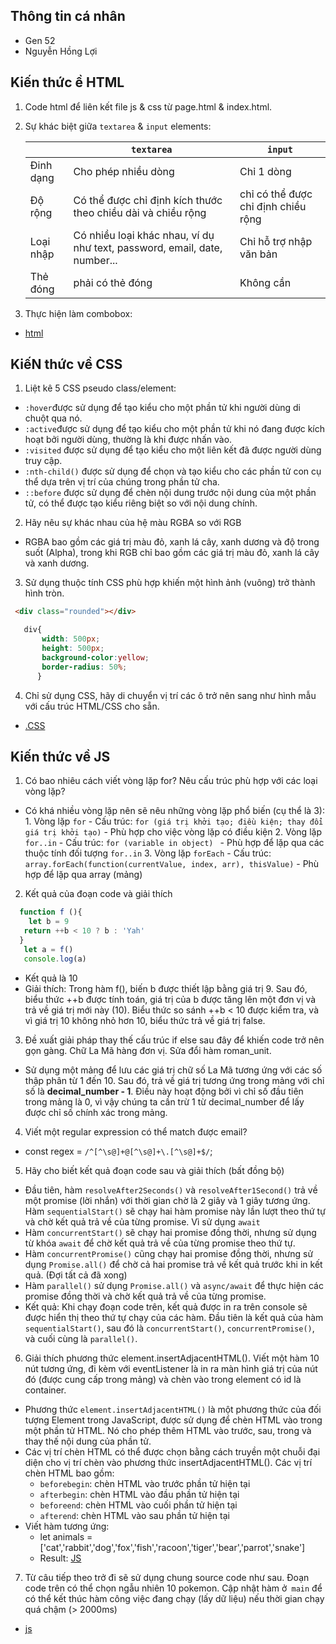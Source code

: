 ## Thông tin cá nhân
- Gen 52
- Nguyễn Hồng Lợi
## Kiến thức ề HTML
1.  Code html để liên kết file js & css từ page.html & index.html.
2. Sự khác biệt giữa `textarea` & `input` elements:

   |  | `textarea` | `input` |
   |-------|-------|-------|
   | Đinh dạng | Cho phép nhiều dòng | Chỉ 1 dòng |
   | Độ rộng | Có thể được chỉ định kích thước theo chiều dài và chiều rộng |chỉ có thể được chỉ định chiều rộng |
   | Loại nhập | Có nhiều loại khác nhau, ví dụ như text, password, email, date, number...| Chỉ hỗ trợ nhập văn bản|
   |Thẻ đóng| phải có thẻ đóng | Không cần|
3. Thực hiện làm combobox:
- [html](https://github.com/Nguyen-Loi/Technical_Front_end/blob/main/html_bai_3.html)
## KiếN thức về CSS
1. Liệt kê 5 CSS pseudo class/element:
- `:hover`được sử dụng để tạo kiểu cho một phần tử khi người dùng di chuột qua nó.
- `:active`được sử dụng để tạo kiểu cho một phần tử khi nó đang được kích hoạt bởi người dùng, thường là khi được nhấn vào.
- `:visited` được sử dụng để tạo kiểu cho một liên kết đã được người dùng truy cập.
- `:nth-child()` được sử dụng để chọn và tạo kiểu cho các phần tử con cụ thể dựa trên vị trí của chúng trong phần tử cha.
- `::before` được sử dụng để chèn nội dung trước nội dung của một phần tử, có thể được tạo kiểu riêng biệt so với nội dung chính.
2. Hãy nêu sự khác nhau của hệ màu RGBA so với RGB 
- RGBA bao gồm các giá trị màu đỏ, xanh lá cây, xanh dương và độ trong suốt (Alpha), trong khi RGB chỉ bao gồm các giá trị màu đỏ, xanh lá cây và xanh dương.
3. Sử dụng thuộc tính CSS phù hợp khiến một hình ảnh (vuông) trở thành hình tròn.
```html
 <div class="rounded"></div>
```

```css
   div{
       width: 500px;
       height: 500px;
       background-color:yellow;
       border-radius: 50%;
      }
```
4. Chỉ sử dụng CSS, hãy di chuyển vị trí các ô trở nên sang như hình mẫu với cấu trúc HTML/CSS cho sẵn.
- [.CSS](https://github.com/Nguyen-Loi/Technical_Front_end/blob/main/css_bai_4.html)
## Kiến thức về JS
1. Có bao nhiêu cách viết vòng lặp for? Nêu cấu trúc phù hợp với các loại vòng lặp?
- Có khá nhiều vòng lặp nên sẽ nêu những vòng lặp phổ biến (cụ thể là 3):
        1. Vòng lặp `for`
        -  Cấu trúc: `for (giá trị khởi tạo; điều kiện; thay đổi giá trị khởi tạo)` 
        -  Phù hợp cho việc vòng lặp có điều kiện
        2. Vòng lặp `for..in`
        - Cấu trúc: `for (variable in object) `
        - Phù hợp để lặp qua các thuộc tính đối tượng `for..in`
        3. Vòng lặp `forEach`
        - Cấu trúc:` array.forEach(function(currentValue, index, arr), thisValue)`
        - Phù hợp để lặp qua array (mảng)
2. Kết quả của đoạn code và giải thích
 ```js
   function f (){
     let b = 9
    return ++b < 10 ? b : 'Yah'
   }
    let a = f()
    console.log(a)
 ```
 - Kết quả là 10
 - Giải thích: Trong hàm f(), biến b được thiết lập bằng giá trị 9. Sau đó, biểu thức ++b được tính toán, giá trị của b được tăng lên một đơn vị và trả về giá trị mới này (10). Biểu thức so sánh ++b < 10 được kiểm tra, và vì giá trị 10 không nhỏ hơn 10, biểu thức trả về giá trị false.
3. Đề xuất giải pháp thay thế cấu trúc if else sau đây để khiến code trở nên gọn gàng. Chữ La Mã hàng đơn vị. Sửa đổi hàm roman_unit.
- Sử dụng một mảng để lưu các giá trị chữ số La Mã tương ứng với các số thập phân từ 1 đến 10. Sau đó, trả về giá trị tương ứng trong mảng với chỉ số là **decimal_number - 1**. Điều này hoạt động bởi vì chỉ số đầu tiên trong mảng là 0, vì vậy chúng ta cần trừ 1 từ decimal_number để lấy được chỉ số chính xác trong mảng.
4. Viết một regular expression có thể match được email?
-  const regex = `/^[^\s@]+@[^\s@]+\.[^\s@]+$/`;
5. Hãy cho biết kết quả đoạn code sau và giải thích (bất đồng bộ)
-  Đầu tiên, hàm `resolveAfter2Seconds()` và `resolveAfter1Second()` trả về một promise (lời nhắn) với thời gian chờ là 2 giây và 1 giây tương ứng. Hàm `sequentialStart()` sẽ chạy hai hàm promise này lần lượt theo thứ tự và chờ kết quả trả về của từng promise. Vì sử dụng `await`
- Hàm `concurrentStart()` sẽ chạy hai promise đồng thời, nhưng sử dụng từ khóa `await` để chờ kết quả trả về của từng promise theo thứ tự.
- Hàm `concurrentPromise()` cũng chạy hai promise đồng thời, nhưng sử dụng `Promise.all()` để chờ cả hai promise trả về kết quả trước khi in kết quả. (Đợi tất cả đã xong)
- Hàm `parallel()` sử dụng `Promise.all()` và `async/await` để thực hiện các promise đồng thời và chờ kết quả trả về của từng promise.
- Kết quả: Khi chạy đoạn code trên, kết quả được in ra trên console sẽ được hiển thị theo thứ tự chạy của các hàm. Đầu tiên là kết quả của hàm `sequentialStart()`, sau đó là `concurrentStart()`, `concurrentPromise()`, và cuối cùng là `parallel()`.
6. Giải thích phương thức element.insertAdjacentHTML(). Viết một hàm 10 nút tương ứng, đi kèm với eventListener là in ra màn hình giá trị của nút đó (được cung cấp trong mảng) và chèn vào trong element có id là container.
- Phương thức `element.insertAdjacentHTML()` là một phương thức của đối tượng Element trong JavaScript, được sử dụng để chèn HTML vào trong một phần tử HTML. Nó cho phép thêm HTML vào trước, sau, trong và thay thế nội dung của phần tử.
- Các vị trí chèn HTML có thể được chọn bằng cách truyền một chuỗi đại diện cho vị trí chèn vào phương thức insertAdjacentHTML(). Các vị trí chèn HTML bao gồm:
    - `beforebegin`: chèn HTML vào trước phần tử hiện tại
    - `afterbegin`: chèn HTML vào đầu phần tử hiện tại
    - `beforeend`: chèn HTML vào cuối phần tử hiện tại
    - `afterend`: chèn HTML vào sau phần tử hiện tại
- Viết hàm tương ứng:
    - let animals = ['cat','rabbit','dog','fox','fish','racoon','tiger','bear','parrot','snake']
    - Result: [JS](https://github.com/Nguyen-Loi/Technical_Front_end/blob/main/js_bai_6.js)
7. Từ câu tiếp theo trở đi sẽ sử dụng chung source code như sau. Đoạn code trên có thể chọn ngẫu nhiên 10 pokemon. Cập nhật hàm ở` main` để có thể kết thúc hàm công việc đang chạy (lấy dữ liệu) nếu thời gian chạy quá chậm  (> 2000ms)
- [js](https://github.com/Nguyen-Loi/Technical_Front_end/blob/main/js_bai_7_c.js)
        
